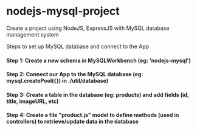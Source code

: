 # nodejs-mysql-project

Create a project using NodeJS, ExpressJS with MySQL database management system

Steps to set up MySQL database and connect to the App
  #### Step 1: Create a new schema in MySQLWorkbench (eg: 'nodejs-mysql')
  #### Step 2: Connect our App to the MySQL database (eg: mysql.createPool({}) in ./util/database)
  #### Step 3: Create a table in the database (eg: products) and add fields (id, title, imageURL, etc)
  #### Step 4: Create a file "product.js" model to define methods (used in controllers) to retrieve/update data in the database
